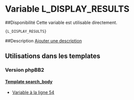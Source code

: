 # Variable L_DISPLAY_RESULTS

##Disponibilité
Cette variable est utilisable directement.

```html
{L_DISPLAY_RESULTS}
```

##Description
[Ajouter une description](https://fa-tvars.appspot.com/var/L_DISPLAY_RESULTS)

## Utilisations dans les templates

### Version phpBB2

#### [Template search_body](subsilver/search_body.md#readme)
* [Variable &agrave; la ligne 54](../subsilver/search_body.tpl#L54)